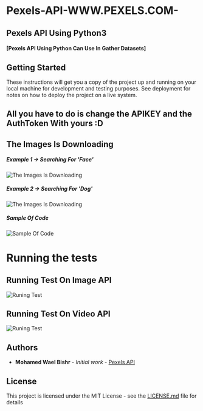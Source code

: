 # Pexels-API-WWW.PEXELS.COM-

## Pexels API Using Python3

#### [Pexels API Using Python Can Use In Gather Datasets]

## Getting Started

These instructions will get you a copy of the project up and running on your local machine for development and testing purposes. See deployment for notes on how to deploy the project on a live system.


## All you have to do is change the APIKEY and the AuthToken With yours :D


## The Images Is Downloading 

##### Example 1 -> Searching For 'Face'

![The Images Is Downloading ](https://5.top4top.net/p_13498jirv1.png)


##### Example 2 -> Searching For 'Dog'

![The Images Is Downloading ](https://1.top4top.net/p_134900o381.png)

##### Sample Of Code

![Sample Of Code](https://1.top4top.net/p_134995eut3.png)


# Running the tests

## Running Test On Image API

![Runing Test](https://5.top4top.net/p_1349mt8u31.gif)

## Running Test On Video API

![Runing Test](https://j.top4top.net/p_1349uhsls1.gif)

## Authors

* **Mohamed Wael Bishr** - *Initial work* - [Pexels API](https://github.com/MohamedWaelBishr/Pexels-API-WWW.PEXELS.COM-)


## License

This project is licensed under the MIT License - see the [LICENSE.md](LICENSE.md) file for details

